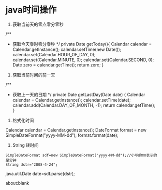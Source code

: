 # java时间操作
1. 获取当前天的零点零分零秒

/**
* 获取今天零时零分零秒
*/
private Date getToday(){
Calendar calendar = Calendar.getInstance();
calendar.setTime(new Date());
calendar.set(Calendar.HOUR_OF_DAY, 0);
calendar.set(Calendar.MINUTE, 0);
calendar.set(Calendar.SECOND, 0);
Date zero = calendar.getTime();
return zero;
}

1. 获取当前时间的前一天

/**
* 获取上一天的日期
*/
private Date getLastDay(Date date) {
Calendar calendar = Calendar.getInstance();
calendar.setTime(date);
calendar.add(Calendar.DAY_OF_MONTH, -1);
return calendar.getTime();
}

1. 格式化时间

Calendar calendar = Calendar.getInstance();
DateFormat format = new SimpleDateFormat("yyyy-MM-dd");
format.format(date);

1. String 转时间

```
SimpleDateFormat sdf=new SimpleDateFormat("yyyy-MM-dd");//小写的mm表示的是分钟
String dstr="2008-4-24";
```

java.util.Date date=sdf.parse(dstr);

about:blank